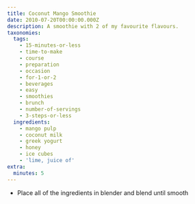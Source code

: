 ```yaml
---
title: Coconut Mango Smoothie
date: 2010-07-20T00:00:00.000Z
description: A smoothie with 2 of my favourite flavours.
taxonomies:
  tags:
    - 15-minutes-or-less
    - time-to-make
    - course
    - preparation
    - occasion
    - for-1-or-2
    - beverages
    - easy
    - smoothies
    - brunch
    - number-of-servings
    - 3-steps-or-less
  ingredients:
    - mango pulp
    - coconut milk
    - greek yogurt
    - honey
    - ice cubes
    - 'lime, juice of'
extra:
  minutes: 5
---
```

 - Place all of the ingredients in blender and blend until smooth
